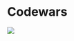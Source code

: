 # Codewars
<a src="https://www.codewars.com/users/DrIlyaZen/badges"><img src="https://www.codewars.com/users/DrIlyaZen/badges/large"></a>
